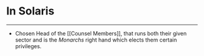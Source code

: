 # In Solaris
---
- Chosen Head of the [[Counsel Members]], that runs both their given sector and is the *Monarchs* right hand which elects them certain privileges.